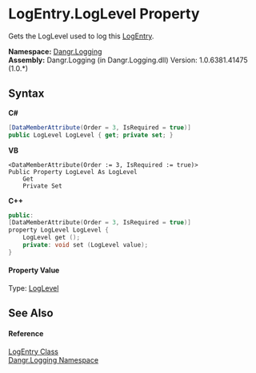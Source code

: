 # LogEntry.LogLevel Property 
 

Gets the LogLevel used to log this <a href="T_Dangr_Logging_LogEntry">LogEntry</a>.

**Namespace:**&nbsp;<a href="N_Dangr_Logging">Dangr.Logging</a><br />**Assembly:**&nbsp;Dangr.Logging (in Dangr.Logging.dll) Version: 1.0.6381.41475 (1.0.*)

## Syntax

**C#**<br />
``` C#
[DataMemberAttribute(Order = 3, IsRequired = true)]
public LogLevel LogLevel { get; private set; }
```

**VB**<br />
``` VB
<DataMemberAttribute(Order := 3, IsRequired := true)>
Public Property LogLevel As LogLevel
	Get
	Private Set
```

**C++**<br />
``` C++
public:
[DataMemberAttribute(Order = 3, IsRequired = true)]
property LogLevel LogLevel {
	LogLevel get ();
	private: void set (LogLevel value);
}
```


#### Property Value
Type: <a href="T_Dangr_Logging_LogLevel">LogLevel</a>

## See Also


#### Reference
<a href="T_Dangr_Logging_LogEntry">LogEntry Class</a><br /><a href="N_Dangr_Logging">Dangr.Logging Namespace</a><br />